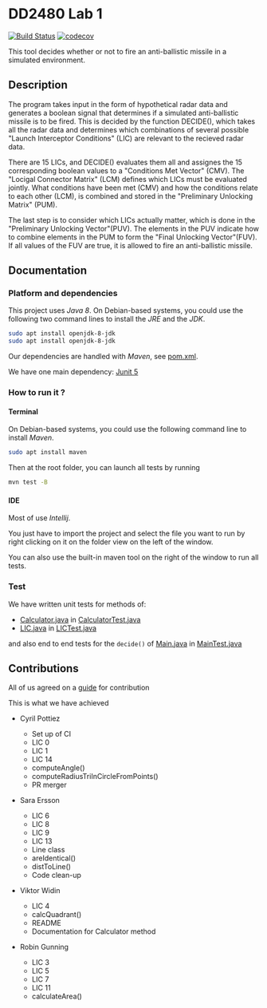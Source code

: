 # DD2480 Lab 1
[![Build Status](https://travis-ci.org/Cpptz/dd22480_lab_1.svg?branch=master)](https://travis-ci.org/Cpptz/dd22480_lab_1)
[![codecov](https://codecov.io/gh/Cpptz/dd22480_lab_1/branch/master/graph/badge.svg)](https://codecov.io/gh/Cpptz/dd22480_lab_1)

This tool decides whether or not to fire an anti-ballistic missile in a simulated environment.


## Description
The program takes input in the form of hypothetical radar data and generates a boolean signal that determines if a simulated anti-ballistic missile is to be fired. This is decided by the function DECIDE(), which takes all the radar data and determines which combinations of several possible "Launch Interceptor Conditions" (LIC) are relevant to the recieved radar data. 

There are 15 LICs, and DECIDE() evaluates them all and assignes the 15 corresponding boolean values to a "Conditions Met Vector" (CMV). The "Locigal Connector Matrix" (LCM) defines which LICs must be evaluated jointly. What conditions have been met (CMV) and how the conditions relate to each other (LCM), is combined and stored in the "Preliminary Unlocking Matrix" (PUM). 

The last step is to consider which LICs actually matter, which is done in the "Preliminary Unlocking Vector"(PUV). The elements in the PUV indicate how to combine elements in the PUM to form the "Final Unlocking Vector"(FUV). If all values of the FUV are true, it is allowed to fire an anti-ballistic missile.

## Documentation
### Platform and dependencies
This project uses *Java 8*.
On Debian-based systems, you could use the following two command lines to install the *JRE* and the *JDK*.
```bash
sudo apt install openjdk-8-jdk
sudo apt install openjdk-8-jdk
```
Our dependencies are handled with *Maven*, see [pom.xml](pom.xml). 


We have one main dependency: [Junit 5](https://junit.org/junit5/) 


### How to run it ?
#### Terminal
On Debian-based systems, you could use the following  command line to install *Maven*.
```bash
sudo apt install maven
```
Then at the root folder, you can launch all tests by running
```bash
mvn test -B
```

#### IDE
Most of use *Intellij*.  

You just have to import the project and select the file you want to run by right clicking 
on it on the folder view on the left of the window.

You can also use the built-in maven tool on the right of the window to run all tests.

### Test
We have written unit tests for methods of:
* [Calculator.java](src/main/java/main/Calculator.java) in [CalculatorTest.java](src/test/java/main/CalculatorTest.java)
* [LIC.java](src/main/java/main/LIC.java) in [LICTest.java](src/test/java/main/LICTest.java)

and also end to end tests for the ``decide()`` of [Main.java](src/main/java/main/Main.java) 
in [MainTest.java](src/test/java/main/MainTest.java) 

## Contributions

All of us agreed on a [guide](CONTRIBUTING.md) for contribution

This is what we have achieved 
* Cyril Pottiez
    * Set up of CI
    * LIC 0
    * LIC 1
    * LIC 14
    * computeAngle()
    * computeRadiusTriInCircleFromPoints()
    * PR merger

* Sara Ersson
	* LIC 6
	* LIC 8
	* LIC 9
	* LIC 13
	* Line class
	* areIdentical()
	* distToLine()
	* Code clean-up
	
* Viktor Widin
	* LIC 4
	* calcQuadrant()
	* README
	* Documentation for Calculator method

* Robin Gunning
    * LIC 3
    * LIC 5
    * LIC 7
    * LIC 11
    * calculateArea()
